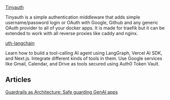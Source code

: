 [Tinyauth](https://github.com/steveiliop56/tinyauth)

Tinyauth is a simple authentication middleware that adds simple username/password login or OAuth with Google, Github and any generic OAuth provider to all of your docker apps. It is made for traefik but it can be extended to work with all reverse proxies like caddy and nginx.


[uth-langchain](https://auth0.com/blog/genai-tool-calling-build-agent-that-calls-gmail-securely-with-langgraph-vercelai-nextjs/)

Learn how to build a tool-calling AI agent using LangGraph, Vercel AI SDK, and Next.js. Integrate different kinds of tools in them. Use Google services like Gmail, Calendar, and Drive as tools secured using Auth0 Token Vault.



## Articles
[Guardrails as Architecture: Safe guarding GenAI apps](https://dev.to/arbitrarybytes/guardrails-as-architecture-safe-guarding-genai-apps-46pd)

